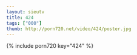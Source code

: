 ```yaml
--- 
layout: sieutv
title: 424
tags: ["000"]
thumb: http://porn720.net/video/424/poster.jpg
---
```

{% include porn720 key="424" %} 
